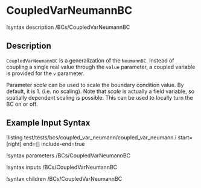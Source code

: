 # CoupledVarNeumannBC

!syntax description /BCs/CoupledVarNeumannBC

## Description

`CoupledVarNeumannBC` is a generalization of the `NeumannBC`. Instead of
coupling a single real value through the `value` parameter, a coupled variable
is provided for the `v` parameter.

Parameter $scale$ can be used to scale the boundary condition value. By default, it is $1.$ (i.e. no scaling).
Note that $scale$ is actually a field variable, so spatially dependent scaling is possible.
This can be used to locally turn the BC on or off.

## Example Input Syntax

!listing test/tests/bcs/coupled_var_neumann/coupled_var_neumann.i start=[right] end=[] include-end=true

!syntax parameters /BCs/CoupledVarNeumannBC

!syntax inputs /BCs/CoupledVarNeumannBC

!syntax children /BCs/CoupledVarNeumannBC

